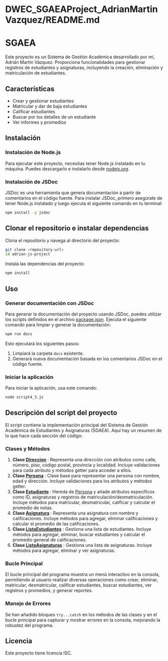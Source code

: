 # DWEC_SGAEAProject_AdrianMartinVazquez/README.md

# SGAEA

Este proyecto es un Sistema de Gestión Académica desarrollado por mí, Adrián Martín Vázquez. Proporciona funcionalidades para gestionar registros de estudiantes y asignaturas, incluyendo la creación, eliminación y matriculación de estudiantes.

## Características

- Crear y gestionar estudiantes
- Matricular y dar de baja estudiantes
- Calificar estudiantes
- Buscar por los detalles de un estudiante
- Ver informes y promedios

## Instalación

### Instalación de Node.js

Para ejecutar este proyecto, necesitas tener Node.js instalado en tu 	máquina. Puedes descargarlo e instalarlo desde [nodejs.org](https://nodejs.org/).

### Instalación de JSDoc

JSDoc es una herramienta que genera documentación a partir de comentarios en el código fuente. Para instalar JSDoc, primero asegúrate de tener Node.js instalado y luego ejecuta el siguiente comando en tu terminal:

```bash
npm install -g jsdoc
```

## Clonar el repositorio e instalar dependencias

Clona el repositorio y navega al directorio del proyecto:

```bash
git clone <repository-url>
cd adrian-js-project
```

Instala las dependencias del proyecto:

```bash
npm install
```

## Uso

### Generar documentación con JSDoc

Para generar la documentación del proyecto usando JSDoc, puedes utilizar los scripts definidos en el archivo [package.json](vscode-file://vscode-app/c:/Users/adria/AppData/Local/Programs/Microsoft%20VS%20Code/resources/app/out/vs/code/electron-sandbox/workbench/workbench.html). Ejecuta el siguiente comando para limpiar y generar la documentación:

```bash
npm run docs
```

Esto ejecutará los siguientes pasos:

1. Limpiará la carpeta `docs` existente.
2. Generará nueva documentación basada en los comentarios JSDoc en el código fuente.

### Iniciar la aplicación

Para iniciar la aplicación, usa este comando:

```bash
node script4_3.js
```

## Descripción del script del proyecto

El script contiene la implementación principal del Sistema de Gestión Académica de Estudiantes y Asignaturas (SGAEA). Aquí hay un resumen de lo que hace cada sección del código:

### Clases y Métodos

1. **Clase [Direccion](vscode-file://vscode-app/c:/Users/adria/AppData/Local/Programs/Microsoft%20VS%20Code/resources/app/out/vs/code/electron-sandbox/workbench/workbench.html)** : Representa una dirección con atributos como calle, número, piso, código postal, provincia y localidad. Incluye validaciones para cada atributo y métodos getter para acceder a ellos.
2. **Clase [Persona](vscode-file://vscode-app/c:/Users/adria/AppData/Local/Programs/Microsoft%20VS%20Code/resources/app/out/vs/code/electron-sandbox/workbench/workbench.html)** : Clase base para representar una persona con nombre, edad y dirección. Incluye validaciones para los atributos y métodos getter.
3. **Clase [Estudiante](vscode-file://vscode-app/c:/Users/adria/AppData/Local/Programs/Microsoft%20VS%20Code/resources/app/out/vs/code/electron-sandbox/workbench/workbench.html)** : Hereda de [Persona](vscode-file://vscode-app/c:/Users/adria/AppData/Local/Programs/Microsoft%20VS%20Code/resources/app/out/vs/code/electron-sandbox/workbench/workbench.html) y añade atributos específicos como ID, asignaturas y registros de matriculación/desmatriculación. Incluye métodos para matricular, desmatricular, calificar y calcular el promedio de notas.
4. **Clase [Asignatura](vscode-file://vscode-app/c:/Users/adria/AppData/Local/Programs/Microsoft%20VS%20Code/resources/app/out/vs/code/electron-sandbox/workbench/workbench.html)** : Representa una asignatura con nombre y calificaciones. Incluye métodos para agregar, eliminar calificaciones y calcular el promedio de las calificaciones.
5. **Clase [ListaEstudiantes](vscode-file://vscode-app/c:/Users/adria/AppData/Local/Programs/Microsoft%20VS%20Code/resources/app/out/vs/code/electron-sandbox/workbench/workbench.html)** : Gestiona una lista de estudiantes. Incluye métodos para agregar, eliminar, buscar estudiantes y calcular el promedio general de calificaciones.
6. **Clase [ListaAsignaturas](vscode-file://vscode-app/c:/Users/adria/AppData/Local/Programs/Microsoft%20VS%20Code/resources/app/out/vs/code/electron-sandbox/workbench/workbench.html)** : Gestiona una lista de asignaturas. Incluye métodos para agregar, eliminar y ver asignaturas.

### Bucle Principal

El bucle principal del programa muestra un menú interactivo en la consola, permitiendo al usuario realizar diversas operaciones como crear, eliminar, matricular, desmatricular, calificar estudiantes, buscar estudiantes, ver registros y promedios, y generar reportes.

### Manejo de Errores

Se han añadido bloques `try...catch` en los métodos de las clases y en el bucle principal para capturar y mostrar errores en la consola, mejorando la robustez del programa.

## Licencia

Este proyecto tiene licencia ISC.
